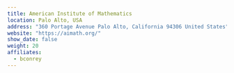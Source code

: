 ```yaml
---
title: American Institute of Mathematics
location: Palo Alto, USA
address: "360 Portage Avenue Palo Alto, California 94306 United States"
website: "https://aimath.org/"
show_date: false
weight: 20
affiliates:
  - bconrey
---
```

